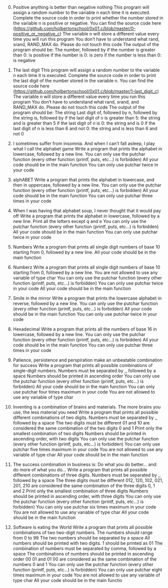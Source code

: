 0. Positive anything is better than negative nothing
	 This program will assign a random number to the variable n each time it is executed. Complete the source code in order to print whether the number stored in the variable n is positive or negative. 
	You can find the source code here (https://github.com/holbertonschool/0x01.c/blob/master/0-positive_or_negative_c) 
	The variable n will store a different value every time you will run this program You don’t have to understand what rand, srand, RAND_MAX do. Please do not touch this code 
	The output of the program should be: 
		The number, followed by 
			if the number is greater than 0: is positive 
			if the number is 0: is zero 
			if the number is less than 0: is negative

1. The last digit 
	This program will assign a random number to the variable n each time it is executed. Complete the source code in order to print the last digit of the number stored in the variable n. 
	You can find the source code here (https://github.com/holbertonschool/0x01.c/blob/master/1-last_digit_c)
	The variable n will store a different value every time you run this program 
	You don’t have to understand what rand, srand, and RAND_MAX do. Please do not touch this code 
	The output of the program should be: 
		The string Last digit of, followed by 
			n, followed by 
			the string is, followed by 
				if the last digit of n is greater than 5: the string and is greater than 5 
				if the last digit of n is 0: the string and is 0 
				if the last digit of n is less than 6 and not 0: the string and is less than 6 and not 0

2. I sometimes suffer from insomnia. And when I can't fall asleep, I play what I call the alphabet game 
	Write a program that prints the alphabet in lowercase, followed by a new line. 
	You can only use the putchar function (every other function (printf, puts, etc…) is forbidden) 
	All your code should be in the main function 
	You can only use putchar twice in your code

3. alphABET 
	Write a program that prints the alphabet in lowercase, and then in uppercase, followed by a new line. 
	You can only use the putchar function (every other function (printf, puts, etc…) is forbidden) 
	All your code should be in the main function 
	You can only use putchar three times in your code

4. When I was having that alphabet soup, I never thought that it would pay off 
	Write a program that prints the alphabet in lowercase, followed by a new line. 
	Print all the letters except q and e 
	You can only use the putchar function (every other function (printf, puts, etc…) is forbidden) 
	All your code should be in the main function 
	You can only use putchar twice in your code

5. Numbers 
	Write a program that prints all single digit numbers of base 10 starting from 0, followed by a new line. 
	All your code should be in the main function

6. Numberz 
	Write a program that prints all single digit numbers of base 10 starting from 0, followed by a new line. 
	You are not allowed to use any variable of type char 
	You can only use the putchar function (every other function (printf, puts, etc…) is forbidden) 
	You can only use putchar twice in your code 
	All your code should be in the main function

7. Smile in the mirror 
	Write a program that prints the lowercase alphabet in reverse, followed by a new line. 
	You can only use the putchar function (every other function (printf, puts, etc…) is forbidden) 
	All your code should be in the main function 
	You can only use putchar twice in your code

8. Hexadecimal 
	Write a program that prints all the numbers of base 16 in lowercase, followed by a new line. 
	You can only use the putchar function (every other function (printf, puts, etc…) is forbidden) 
	All your code should be in the main function 
	You can only use putchar three times in your code

9. Patience, persistence and perspiration make an unbeatable combination for success 
	Write a program that prints all possible combinations of single-digit numbers. 
	Numbers must be separated by ,, followed by a space 
	Numbers should be printed in ascending order 
	You can only use the putchar function (every other function (printf, puts, etc…) is forbidden) 
	All your code should be in the main function 
	You can only use putchar four times maximum in your code 
	You are not allowed to use any variable of type char

10. Inventing is a combination of brains and materials. The more brains you use, the less material you need 
	Write a program that prints all possible different combinations of two digits. 
	Numbers must be separated by ,, followed by a space 
	The two digits must be different
	 01 and 10 are considered the same combination of the two digits 0 and 1 
	Print only the smallest combination of two digits 
	Numbers should be printed in ascending order, with two digits 
	You can only use the putchar function (every other function (printf, puts, etc…) is forbidden) 
	You can only use putchar five times maximum in your code 
	You are not allowed to use any variable of type char 
	All your code should be in the main function

11. The success combination in business is: Do what you do better... and: do more of what you do... 
	Write a program that prints all possible different combinations of three digits. 
	Numbers must be separated by ,, followed by a space 
	The three digits must be different 012, 120, 102, 021, 201, 210 are considered the same combination of the three digits 0, 1 and 2 
	Print only the smallest combination of three digits 
	Numbers should be printed in ascending order, with three digits 
	You can only use the putchar function (every other function (printf, puts, etc…) is forbidden) 
	You can only use putchar six times maximum in your code 
	You are not allowed to use any variable of type char 
	All your code should be in the main function

12. Software is eating the World 
	Write a program that prints all possible combinations of two two-digit numbers. 
	The numbers should range from 0 to 99 
	The two numbers should be separated by a space 
	All numbers should be printed with two digits. 1 should be printed as 01 
	The combination of numbers must be separated by comma, followed by a space 
	The combinations of numbers should be printed in ascending order 
	00 01 and 01 00 are considered as the same combination of the numbers 0 and 1 
	You can only use the putchar function (every other function (printf, puts, etc…) is forbidden) 
	You can only use putchar eight times maximum in your code 
	You are not allowed to use any variable of type char 
	All your code should be in the main functio
